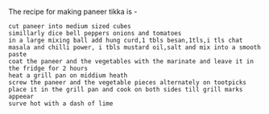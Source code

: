 The recipe for making paneer tikka is -

    cut paneer into medium sized cubes
    simillarly dice bell peppers onions and tomatoes 
    in a large mixing ball add hung curd,1 tbls besan,1tls,i tls chat masala and chilli power, i tbls mustard oil,salt and mix into a smooth paste
    coat the paneer and the vegetables with the marinate and leave it in the fridge for 2 hours
    heat a grill pan on middium heath
    screw the paneer and the vegetable pieces alternately on tootpicks 
    place it in the grill pan and cook on both sides till grill marks appeear 
    surve hot with a dash of lime
